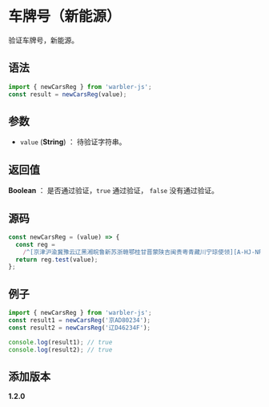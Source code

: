 # 车牌号（新能源）

验证车牌号，新能源。

## 语法

```js
import { newCarsReg } from 'warbler-js';
const result = newCarsReg(value);
```

## 参数

- `value` (**String**) ： 待验证字符串。

## 返回值

**Boolean** ： 是否通过验证，`true` 通过验证， `false` 没有通过验证。

## 源码

```js
const newCarsReg = (value) => {
  const reg =
    /^[京津沪渝冀豫云辽黑湘皖鲁新苏浙赣鄂桂甘晋蒙陕吉闽贵粤青藏川宁琼使领][A-HJ-NP-Z](?:((\d{5}[A-HJK])|([A-HJK][A-HJ-NP-Z0-9][0-9]{4}))|[A-HJ-NP-Z0-9]{4}[A-HJ-NP-Z0-9挂学警港澳])$/;
  return reg.test(value);
};
```

## 例子

```js
import { newCarsReg } from 'warbler-js';
const result1 = newCarsReg('京AD80234');
const result2 = newCarsReg('辽D46234F');

console.log(result1); // true
console.log(result2); // true
```

## 添加版本

**1.2.0**
